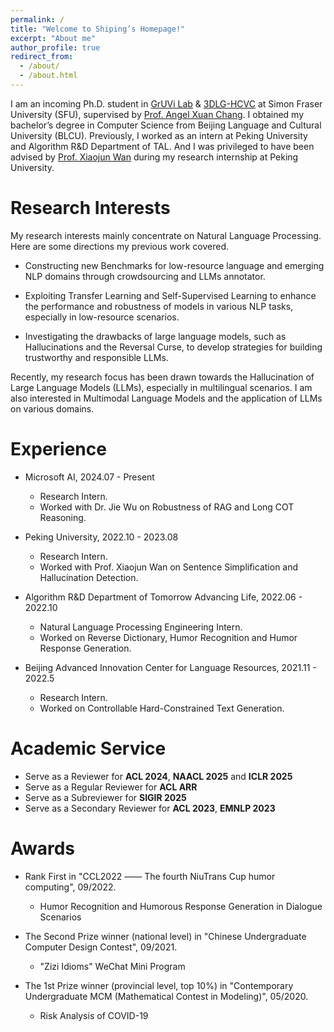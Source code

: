```yaml
---
permalink: /
title: "Welcome to Shiping’s Homepage!"
excerpt: "About me"
author_profile: true
redirect_from: 
  - /about/
  - /about.html
---
```


I am an incoming Ph.D. student in [GrUVi Lab](https://gruvi.cs.sfu.ca/) & [3DLG-HCVC](https://3dlg-hcvc.github.io/) at Simon Fraser University (SFU), supervised by [Prof. Angel Xuan Chang](https://angelxuanchang.github.io/). I obtained my bachelor’s degree in Computer Science from Beijing Language and Cultural University (BLCU). 
Previously, I worked as an intern at Peking University and Algorithm R&D Department of TAL.
And I was privileged to have been advised by [Prof. Xiaojun Wan](https://wanxiaojun.github.io/) during my research internship at Peking University.



Research Interests
======
My research interests mainly concentrate on Natural Language Processing. Here are some directions my previous work covered.

* Constructing new Benchmarks for low-resource language and emerging NLP domains through crowdsourcing and LLMs annotator.

* Exploiting Transfer Learning and Self-Supervised Learning to enhance the performance and robustness of models in various NLP tasks, especially in low-resource scenarios.

* Investigating the drawbacks of large language models, such as Hallucinations and the Reversal Curse, to develop strategies for building trustworthy and responsible LLMs.

Recently, my research focus has been drawn towards the Hallucination of Large Language Models (LLMs), especially in multilingual scenarios. I am also interested in Multimodal Language Models and the application of LLMs on various domains.

Experience
======
* Microsoft AI, 2024.07 - Present
  * Research Intern.
  * Worked with Dr. Jie Wu on Robustness of RAG and Long COT Reasoning.

* Peking University, 2022.10 - 2023.08
  * Research Intern.
  * Worked with Prof. Xiaojun Wan on Sentence Simplification and Hallucination Detection.

* Algorithm R&D Department of Tomorrow Advancing Life, 2022.06 - 2022.10
  * Natural Language Processing Engineering Intern.
  * Worked on Reverse Dictionary, Humor Recognition and Humor Response Generation.

* Beijing Advanced Innovation Center for Language Resources, 2021.11 - 2022.5
  * Research Intern.
  * Worked on Controllable Hard-Constrained Text Generation.


Academic Service
======
* Serve as a Reviewer for **ACL 2024**, **NAACL 2025** and **ICLR 2025**
* Serve as a Regular Reviewer for **ACL ARR**
* Serve as a Subreviewer for **SIGIR 2025**
* Serve as a Secondary Reviewer for **ACL 2023**, **EMNLP 2023**

Awards
======
* Rank First in "CCL2022 —— The fourth NiuTrans Cup humor computing", 09/2022.
  * Humor Recognition and Humorous Response Generation in Dialogue Scenarios
  
* The Second Prize winner (national level) in "Chinese Undergraduate Computer Design Contest", 09/2021.
  * "Zizi Idioms" WeChat Mini Program

* The 1st Prize winner (provincial level, top 10%) in "Contemporary Undergraduate MCM (Mathematical Contest in Modeling)", 05/2020.
  * Risk Analysis of COVID-19

